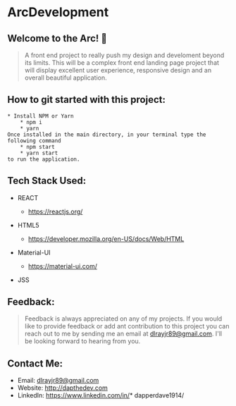 # ArcDevelopment

## Welcome to the Arc! 👋

> A front end project to really push my design and develoment beyond its limits. This will be a complex front end landing page project that will display excellent user experience, responsive design and an overall beautiful application. 

## How to git started with this project:
    * Install NPM or Yarn
        * npm i
        * yarn
    Once installed in the main directory, in your terminal type the following command
        * npm start
        * yarn start
    to run the application.

## Tech Stack Used:
* REACT
    * https://reactjs.org/         

* HTML5
    * https://developer.mozilla.org/en-US/docs/Web/HTML

* Material-UI
    * https://material-ui.com/

* JSS

## Feedback:
> Feedback is always appreciated on any of my projects. If you would like to provide feedback or add ant contribution to this project you can reach out to me by sending me an email at dlrayjr89@gmail.com. I'll be looking forward to hearing from you.

## Contact Me:

* Email: dlrayjr89@gmail.com
* Website: http://dapthedev.com
* LinkedIn: https://www.linkedin.com/in/* dapperdave1914/
